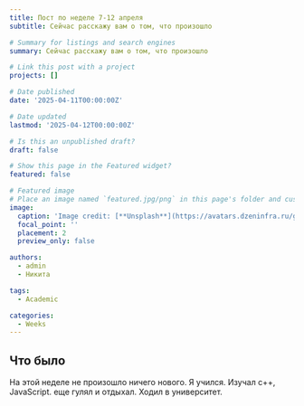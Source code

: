 ```yaml
---
title: Пост по неделе 7-12 апреля
subtitle: Сейчас расскажу вам о том, что произошло 

# Summary for listings and search engines
summary: Сейчас расскажу вам о том, что произошло 

# Link this post with a project
projects: []

# Date published
date: '2025-04-11T00:00:00Z'

# Date updated
lastmod: '2025-04-12T00:00:00Z'

# Is this an unpublished draft?
draft: false

# Show this page in the Featured widget?
featured: false

# Featured image
# Place an image named `featured.jpg/png` in this page's folder and customize its options here.
image:
  caption: 'Image credit: [**Unsplash**](https://avatars.dzeninfra.ru/get-zen_doc/2458644/pub_5ef45012ed18e5523c4f3ecf_5ef45088ff0d07391e30926f/scale_540)'
  focal_point: ''
  placement: 2
  preview_only: false

authors:
  - admin
  - Никита

tags:
  - Academic

categories:
  - Weeks
---
```


## Что было

На этой неделе не произошло ничего нового. Я учился. Изучал  c++, JavaScript. еще гулял и отдыхал. Ходил в университет.
